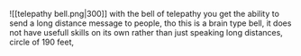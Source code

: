 ![[telepathy bell.png|300]]
with the bell of telepathy you get the  ability to send a long distance message to people, tho this is a brain type bell, it does not have usefull skills on its own rather than just speaking long distances, circle  of 190 feet, 